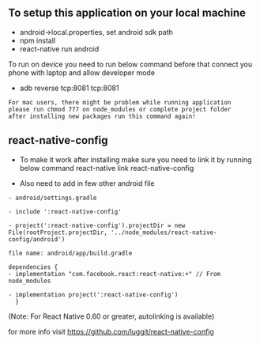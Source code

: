 ## To setup this application on your local machine

- android->local.properties, set android sdk path
- npm install
- react-native run android

To run on device you need to run below command before that connect you phone with laptop and allow developer mode

- adb reverse tcp:8081 tcp:8081

```
For mac users, there might be problem while running application
please run chmod 777 on node_modules or complete project folder
after installing new packages run this command again!
```

## react-native-config

- To make it work after installing make sure you need to link it by running below command
  react-native link react-native-config

- Also need to add in few other android file

```
- android/settings.gradle

- include ':react-native-config'

- project(':react-native-config').projectDir = new File(rootProject.projectDir, '../node_modules/react-native-config/android')
```

```
file name: android/app/build.gradle

dependencies {
- implementation "com.facebook.react:react-native:+" // From node_modules

- implementation project(':react-native-config')
  }
```

(Note: For React Native 0.60 or greater, autolinking is available)

for more info visit https://github.com/luggit/react-native-config
